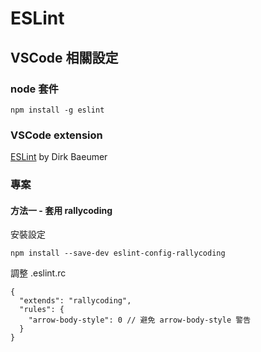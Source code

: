 # ESLint

## VSCode 相關設定

### node 套件
```
npm install -g eslint
```
### VSCode extension
[ESLint](https://marketplace.visualstudio.com/items?itemName=dbaeumer.vscode-eslint) by Dirk Baeumer

### 專案

#### 方法一 - 套用 rallycoding

安裝設定
```
npm install --save-dev eslint-config-rallycoding
```

調整 .eslint.rc
```
{
  "extends": "rallycoding",
  "rules": {
    "arrow-body-style": 0 // 避免 arrow-body-style 警告
  }
}
```
